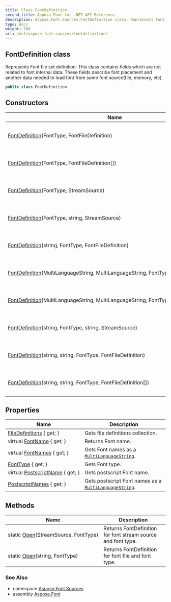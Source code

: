```yaml
---
title: Class FontDefinition
second_title: Aspose.Font for .NET API Reference
description: Aspose.Font.Sources.FontDefinition class. Represents Font file set definition. This class contains fields which are not related to font internal data. These fields describe font placement and another data needed to load font from some font sourcefile memory etc
type: docs
weight: 580
url: /net/aspose.font.sources/fontdefinition/
---
```

## FontDefinition class

Represents Font file set definition. This class contains fields which are not related to font internal data. These fields describe font placement and another data needed to load font from some font source(file, memory, etc).

```csharp
public class FontDefinition
```

## Constructors

| Name | Description |
| --- | --- |
| [FontDefinition](fontdefinition/#constructor)(FontType, FontFileDefinition) | Creates single-file Font definition. |
| [FontDefinition](fontdefinition/#constructor_1)(FontType, FontFileDefinition[]) | Creates multi-file Font definition. |
| [FontDefinition](fontdefinition/#constructor_2)(FontType, StreamSource) | Creates single-file Font definition. |
| [FontDefinition](fontdefinition/#constructor_3)(FontType, string, StreamSource) | Creates single-file Font definition. |
| [FontDefinition](fontdefinition/#constructor_6)(string, FontType, FontFileDefinition) | Creates single-file Font definition. |
| [FontDefinition](fontdefinition/#constructor_4)(MultiLanguageString, MultiLanguageString, FontType, FontFileDefinition) | Creates multi-file Font definition. |
| [FontDefinition](fontdefinition/#constructor_5)(MultiLanguageString, MultiLanguageString, FontType, FontFileDefinition[]) | Creates multi-file Font definition. |
| [FontDefinition](fontdefinition/#constructor_7)(string, FontType, string, StreamSource) | Creates single-file Font definition. |
| [FontDefinition](fontdefinition/#constructor_8)(string, string, FontType, FontFileDefinition) | Creates single-file Font definition. |
| [FontDefinition](fontdefinition/#constructor_9)(string, string, FontType, FontFileDefinition[]) | Creates multi-file Font definition. |

## Properties

| Name | Description |
| --- | --- |
| [FileDefinitions](../../aspose.font.sources/fontdefinition/filedefinitions/) { get; } | Gets file definitions collection. |
| virtual [FontName](../../aspose.font.sources/fontdefinition/fontname/) { get; } | Returns Font name. |
| virtual [FontNames](../../aspose.font.sources/fontdefinition/fontnames/) { get; } | Gets Font names as a [`MultiLanguageString`](../../aspose.font/multilanguagestring/). |
| [FontType](../../aspose.font.sources/fontdefinition/fonttype/) { get; } | Gets Font type. |
| virtual [PostscriptName](../../aspose.font.sources/fontdefinition/postscriptname/) { get; } | Gets postscript Font name. |
| [PostscriptNames](../../aspose.font.sources/fontdefinition/postscriptnames/) { get; } | Gets postscript Font names as a [`MultiLanguageString`](../../aspose.font/multilanguagestring/). |

## Methods

| Name | Description |
| --- | --- |
| static [Open](../../aspose.font.sources/fontdefinition/open/#open)(StreamSource, FontType) | Returns FontDefinition for font stream source and font type. |
| static [Open](../../aspose.font.sources/fontdefinition/open/#open_1)(string, FontType) | Returns FontDefinition for font file and font type. |

### See Also

* namespace [Aspose.Font.Sources](../../aspose.font.sources/)
* assembly [Aspose.Font](../../)


